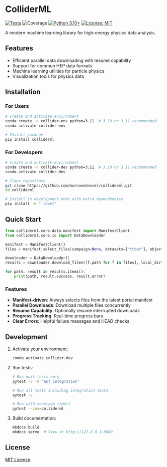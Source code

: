 # ColliderML

[![Tests](https://github.com/murnanedaniel/colliderml/actions/workflows/tests.yml/badge.svg)](https://github.com/murnanedaniel/colliderml/actions/workflows/tests.yml)
![Coverage](./coverage.svg)
[![Python 3.10+](https://img.shields.io/badge/python-3.10%2B-blue.svg)](https://www.python.org/downloads/)
[![License: MIT](https://img.shields.io/badge/License-MIT-yellow.svg)](https://opensource.org/licenses/MIT)

A modern machine learning library for high-energy physics data analysis.

## Features

- Efficient parallel data downloading with resume capability
- Support for common HEP data formats
- Machine learning utilities for particle physics
- Visualization tools for physics data

## Installation

### For Users
```bash
# Create and activate environment
conda create -n collider-env python=3.11  # 3.10 or 3.11 recommended
conda activate collider-env

# Install package
pip install colliderml
```

### For Developers
```bash
# Create and activate environment
conda create -n collider-dev python=3.11  # 3.10 or 3.11 recommended
conda activate collider-dev

# Clone repository
git clone https://github.com/murnanedaniel/colliderml.git
cd colliderml

# Install in development mode with extra dependencies
pip install -e ".[dev]"
```

## Quick Start

```python
from colliderml.core.data.manifest import ManifestClient
from colliderml.core.io import DataDownloader

manifest = ManifestClient()
files = manifest.select_files(campaign=None, datasets=["ttbar"], objects=["tracks"], max_events=1000)

downloader = DataDownloader()
results = downloader.download_files([f.path for f in files], local_dir="data", max_workers=4, resume=True)

for path, result in results.items():
    print(path, result.success, result.error)
```

### Features

- **Manifest-driven**: Always selects files from the latest portal manifest
- **Parallel Downloads**: Download multiple files concurrently
- **Resume Capability**: Optionally resume interrupted downloads
- **Progress Tracking**: Real-time progress bars
- **Clear Errors**: Helpful failure messages and HEAD checks

## Development

1. Activate your environment:
   ```bash
   conda activate collider-dev
   ```

2. Run tests:
   ```bash
   # Run unit tests only
   pytest -v -m "not integration"
   
   # Run all tests including integration tests
   pytest -v
   
   # Run with coverage report
   pytest --cov=colliderml
   ```

3. Build documentation:
   ```bash
   mkdocs build
   mkdocs serve  # View at http://127.0.0.1:8000
   ```

## License

[MIT License](LICENSE) 